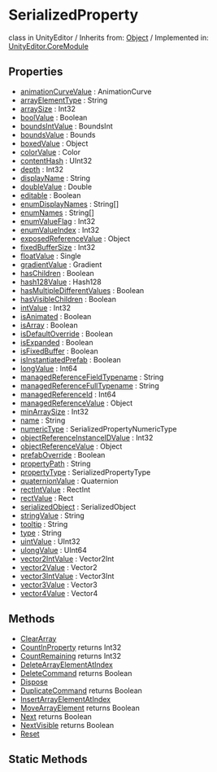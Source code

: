 # SerializedProperty
class in UnityEditor
 / Inherits from: <a href="https://docs.unity3d.com/6000.1/Documentation/ScriptReference/Object.html">Object</a> / Implemented in: <a href="https://docs.unity3d.com/6000.1/Documentation/ScriptReference/UnityEditor.CoreModule.html">UnityEditor.CoreModule</a>

## Properties
- <a href="https://docs.unity3d.com/6000.1/Documentation/ScriptReference/SerializedProperty-animationCurveValue.html">animationCurveValue</a> : AnimationCurve
- <a href="https://docs.unity3d.com/6000.1/Documentation/ScriptReference/SerializedProperty-arrayElementType.html">arrayElementType</a> : String
- <a href="https://docs.unity3d.com/6000.1/Documentation/ScriptReference/SerializedProperty-arraySize.html">arraySize</a> : Int32
- <a href="https://docs.unity3d.com/6000.1/Documentation/ScriptReference/SerializedProperty-boolValue.html">boolValue</a> : Boolean
- <a href="https://docs.unity3d.com/6000.1/Documentation/ScriptReference/SerializedProperty-boundsIntValue.html">boundsIntValue</a> : BoundsInt
- <a href="https://docs.unity3d.com/6000.1/Documentation/ScriptReference/SerializedProperty-boundsValue.html">boundsValue</a> : Bounds
- <a href="https://docs.unity3d.com/6000.1/Documentation/ScriptReference/SerializedProperty-boxedValue.html">boxedValue</a> : Object
- <a href="https://docs.unity3d.com/6000.1/Documentation/ScriptReference/SerializedProperty-colorValue.html">colorValue</a> : Color
- <a href="https://docs.unity3d.com/6000.1/Documentation/ScriptReference/SerializedProperty-contentHash.html">contentHash</a> : UInt32
- <a href="https://docs.unity3d.com/6000.1/Documentation/ScriptReference/SerializedProperty-depth.html">depth</a> : Int32
- <a href="https://docs.unity3d.com/6000.1/Documentation/ScriptReference/SerializedProperty-displayName.html">displayName</a> : String
- <a href="https://docs.unity3d.com/6000.1/Documentation/ScriptReference/SerializedProperty-doubleValue.html">doubleValue</a> : Double
- <a href="https://docs.unity3d.com/6000.1/Documentation/ScriptReference/SerializedProperty-editable.html">editable</a> : Boolean
- <a href="https://docs.unity3d.com/6000.1/Documentation/ScriptReference/SerializedProperty-enumDisplayNames.html">enumDisplayNames</a> : String[]
- <a href="https://docs.unity3d.com/6000.1/Documentation/ScriptReference/SerializedProperty-enumNames.html">enumNames</a> : String[]
- <a href="https://docs.unity3d.com/6000.1/Documentation/ScriptReference/SerializedProperty-enumValueFlag.html">enumValueFlag</a> : Int32
- <a href="https://docs.unity3d.com/6000.1/Documentation/ScriptReference/SerializedProperty-enumValueIndex.html">enumValueIndex</a> : Int32
- <a href="https://docs.unity3d.com/6000.1/Documentation/ScriptReference/SerializedProperty-exposedReferenceValue.html">exposedReferenceValue</a> : Object
- <a href="https://docs.unity3d.com/6000.1/Documentation/ScriptReference/SerializedProperty-fixedBufferSize.html">fixedBufferSize</a> : Int32
- <a href="https://docs.unity3d.com/6000.1/Documentation/ScriptReference/SerializedProperty-floatValue.html">floatValue</a> : Single
- <a href="https://docs.unity3d.com/6000.1/Documentation/ScriptReference/SerializedProperty-gradientValue.html">gradientValue</a> : Gradient
- <a href="https://docs.unity3d.com/6000.1/Documentation/ScriptReference/SerializedProperty-hasChildren.html">hasChildren</a> : Boolean
- <a href="https://docs.unity3d.com/6000.1/Documentation/ScriptReference/SerializedProperty-hash128Value.html">hash128Value</a> : Hash128
- <a href="https://docs.unity3d.com/6000.1/Documentation/ScriptReference/SerializedProperty-hasMultipleDifferentValues.html">hasMultipleDifferentValues</a> : Boolean
- <a href="https://docs.unity3d.com/6000.1/Documentation/ScriptReference/SerializedProperty-hasVisibleChildren.html">hasVisibleChildren</a> : Boolean
- <a href="https://docs.unity3d.com/6000.1/Documentation/ScriptReference/SerializedProperty-intValue.html">intValue</a> : Int32
- <a href="https://docs.unity3d.com/6000.1/Documentation/ScriptReference/SerializedProperty-isAnimated.html">isAnimated</a> : Boolean
- <a href="https://docs.unity3d.com/6000.1/Documentation/ScriptReference/SerializedProperty-isArray.html">isArray</a> : Boolean
- <a href="https://docs.unity3d.com/6000.1/Documentation/ScriptReference/SerializedProperty-isDefaultOverride.html">isDefaultOverride</a> : Boolean
- <a href="https://docs.unity3d.com/6000.1/Documentation/ScriptReference/SerializedProperty-isExpanded.html">isExpanded</a> : Boolean
- <a href="https://docs.unity3d.com/6000.1/Documentation/ScriptReference/SerializedProperty-isFixedBuffer.html">isFixedBuffer</a> : Boolean
- <a href="https://docs.unity3d.com/6000.1/Documentation/ScriptReference/SerializedProperty-isInstantiatedPrefab.html">isInstantiatedPrefab</a> : Boolean
- <a href="https://docs.unity3d.com/6000.1/Documentation/ScriptReference/SerializedProperty-longValue.html">longValue</a> : Int64
- <a href="https://docs.unity3d.com/6000.1/Documentation/ScriptReference/SerializedProperty-managedReferenceFieldTypename.html">managedReferenceFieldTypename</a> : String
- <a href="https://docs.unity3d.com/6000.1/Documentation/ScriptReference/SerializedProperty-managedReferenceFullTypename.html">managedReferenceFullTypename</a> : String
- <a href="https://docs.unity3d.com/6000.1/Documentation/ScriptReference/SerializedProperty-managedReferenceId.html">managedReferenceId</a> : Int64
- <a href="https://docs.unity3d.com/6000.1/Documentation/ScriptReference/SerializedProperty-managedReferenceValue.html">managedReferenceValue</a> : Object
- <a href="https://docs.unity3d.com/6000.1/Documentation/ScriptReference/SerializedProperty-minArraySize.html">minArraySize</a> : Int32
- <a href="https://docs.unity3d.com/6000.1/Documentation/ScriptReference/SerializedProperty-name.html">name</a> : String
- <a href="https://docs.unity3d.com/6000.1/Documentation/ScriptReference/SerializedProperty-numericType.html">numericType</a> : SerializedPropertyNumericType
- <a href="https://docs.unity3d.com/6000.1/Documentation/ScriptReference/SerializedProperty-objectReferenceInstanceIDValue.html">objectReferenceInstanceIDValue</a> : Int32
- <a href="https://docs.unity3d.com/6000.1/Documentation/ScriptReference/SerializedProperty-objectReferenceValue.html">objectReferenceValue</a> : Object
- <a href="https://docs.unity3d.com/6000.1/Documentation/ScriptReference/SerializedProperty-prefabOverride.html">prefabOverride</a> : Boolean
- <a href="https://docs.unity3d.com/6000.1/Documentation/ScriptReference/SerializedProperty-propertyPath.html">propertyPath</a> : String
- <a href="https://docs.unity3d.com/6000.1/Documentation/ScriptReference/SerializedProperty-propertyType.html">propertyType</a> : SerializedPropertyType
- <a href="https://docs.unity3d.com/6000.1/Documentation/ScriptReference/SerializedProperty-quaternionValue.html">quaternionValue</a> : Quaternion
- <a href="https://docs.unity3d.com/6000.1/Documentation/ScriptReference/SerializedProperty-rectIntValue.html">rectIntValue</a> : RectInt
- <a href="https://docs.unity3d.com/6000.1/Documentation/ScriptReference/SerializedProperty-rectValue.html">rectValue</a> : Rect
- <a href="https://docs.unity3d.com/6000.1/Documentation/ScriptReference/SerializedProperty-serializedObject.html">serializedObject</a> : SerializedObject
- <a href="https://docs.unity3d.com/6000.1/Documentation/ScriptReference/SerializedProperty-stringValue.html">stringValue</a> : String
- <a href="https://docs.unity3d.com/6000.1/Documentation/ScriptReference/SerializedProperty-tooltip.html">tooltip</a> : String
- <a href="https://docs.unity3d.com/6000.1/Documentation/ScriptReference/SerializedProperty-type.html">type</a> : String
- <a href="https://docs.unity3d.com/6000.1/Documentation/ScriptReference/SerializedProperty-uintValue.html">uintValue</a> : UInt32
- <a href="https://docs.unity3d.com/6000.1/Documentation/ScriptReference/SerializedProperty-ulongValue.html">ulongValue</a> : UInt64
- <a href="https://docs.unity3d.com/6000.1/Documentation/ScriptReference/SerializedProperty-vector2IntValue.html">vector2IntValue</a> : Vector2Int
- <a href="https://docs.unity3d.com/6000.1/Documentation/ScriptReference/SerializedProperty-vector2Value.html">vector2Value</a> : Vector2
- <a href="https://docs.unity3d.com/6000.1/Documentation/ScriptReference/SerializedProperty-vector3IntValue.html">vector3IntValue</a> : Vector3Int
- <a href="https://docs.unity3d.com/6000.1/Documentation/ScriptReference/SerializedProperty-vector3Value.html">vector3Value</a> : Vector3
- <a href="https://docs.unity3d.com/6000.1/Documentation/ScriptReference/SerializedProperty-vector4Value.html">vector4Value</a> : Vector4

## Methods
- <a href="https://docs.unity3d.com/6000.1/Documentation/ScriptReference/SerializedProperty.ClearArray.html">ClearArray</a>
- <a href="https://docs.unity3d.com/6000.1/Documentation/ScriptReference/SerializedProperty.CountInProperty.html">CountInProperty</a> returns Int32
- <a href="https://docs.unity3d.com/6000.1/Documentation/ScriptReference/SerializedProperty.CountRemaining.html">CountRemaining</a> returns Int32
- <a href="https://docs.unity3d.com/6000.1/Documentation/ScriptReference/SerializedProperty.DeleteArrayElementAtIndex.html">DeleteArrayElementAtIndex</a>
- <a href="https://docs.unity3d.com/6000.1/Documentation/ScriptReference/SerializedProperty.DeleteCommand.html">DeleteCommand</a> returns Boolean
- <a href="https://docs.unity3d.com/6000.1/Documentation/ScriptReference/SerializedProperty.Dispose.html">Dispose</a>
- <a href="https://docs.unity3d.com/6000.1/Documentation/ScriptReference/SerializedProperty.DuplicateCommand.html">DuplicateCommand</a> returns Boolean
- <a href="https://docs.unity3d.com/6000.1/Documentation/ScriptReference/SerializedProperty.InsertArrayElementAtIndex.html">InsertArrayElementAtIndex</a>
- <a href="https://docs.unity3d.com/6000.1/Documentation/ScriptReference/SerializedProperty.MoveArrayElement.html">MoveArrayElement</a> returns Boolean
- <a href="https://docs.unity3d.com/6000.1/Documentation/ScriptReference/SerializedProperty.Next.html">Next</a> returns Boolean
- <a href="https://docs.unity3d.com/6000.1/Documentation/ScriptReference/SerializedProperty.NextVisible.html">NextVisible</a> returns Boolean
- <a href="https://docs.unity3d.com/6000.1/Documentation/ScriptReference/SerializedProperty.Reset.html">Reset</a>

## Static Methods

